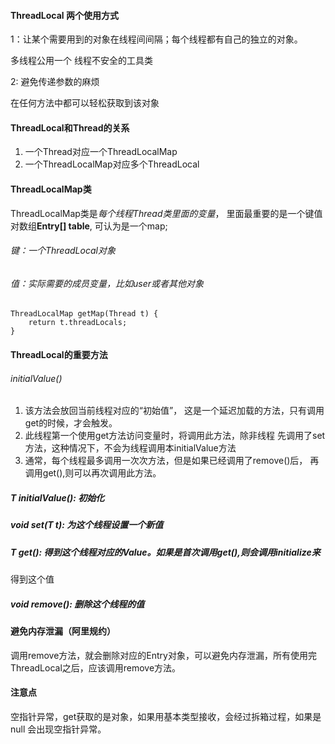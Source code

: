 #### ThreadLocal 两个使用方式

1：让某个需要用到的对象在线程间间隔；每个线程都有自己的独立的对象。

多线程公用一个 线程不安全的工具类


2: 避免传递参数的麻烦

在任何方法中都可以轻松获取到该对象

#### ThreadLocal和Thread的关系

1) 一个Thread对应一个ThreadLocalMap
2) 一个ThreadLocalMap对应多个ThreadLocal



#### ThreadLocalMap类

ThreadLocalMap类是*每个线程Thread类里面的变量*，
里面最重要的是一个键值对数组**Entry[] table**, 可认为是一个map;

###### 键：一个ThreadLocal对象
###### 值：实际需要的成员变量，比如user或者其他对象

    ThreadLocalMap getMap(Thread t) {
        return t.threadLocals;
    }

#### ThreadLocal的重要方法

###### initialValue()

1. 该方法会放回当前线程对应的“初始值”，
这是一个延迟加载的方法，只有调用get的时候，才会触发。
2. 此线程第一个使用get方法访问变量时，将调用此方法，除非线程
先调用了set方法，这种情况下，不会为线程调用本initialValue方法
3. 通常，每个线程最多调用一次次方法，但是如果已经调用了remove()后，
再调用get(),则可以再次调用此方法。

##### T initialValue(): 初始化

##### void set(T t):  为这个线程设置一个新值

##### T get(): 得到这个线程对应的Value。如果是首次调用get(),则会调用initialize来
得到这个值

##### void remove(): 删除这个线程的值


#### 避免内存泄漏（阿里规约）

调用remove方法，就会删除对应的Entry对象，可以避免内存泄漏，所有使用完
ThreadLocal之后，应该调用remove方法。

#### 注意点

空指针异常，get获取的是对象，如果用基本类型接收，会经过拆箱过程，如果是
null 会出现空指针异常。